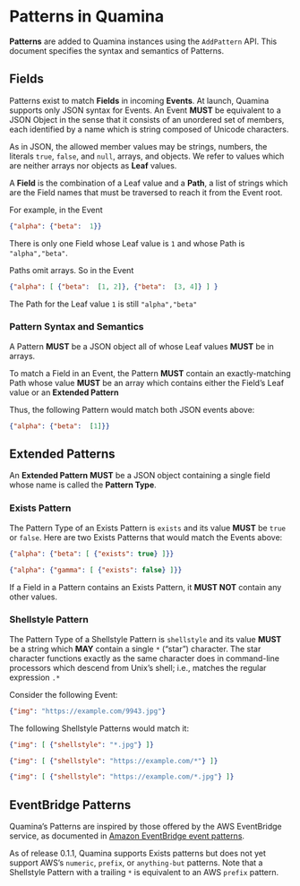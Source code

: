 # Patterns in Quamina

**Patterns** are added to Quamina instances using the 
`AddPattern` API.  This document specifies the syntax and
semantics of Patterns.

## Fields

Patterns exist to match **Fields** in incoming **Events**. At
launch, Quamina supports only JSON syntax for Events. An 
Event **MUST** be equivalent to a JSON Object in the
sense that it consists of an unordered set of members,
each identified by a name which is string composed of
Unicode characters.

As in JSON, the allowed member values may be strings, 
numbers, the literals `true`, `false`, and `null`, arrays, 
and objects.  We refer to values which are neither arrays
nor objects as **Leaf** values.  

A **Field** is the combination of a Leaf value and a 
**Path**, a list of strings which are the Field names 
that must be traversed to reach it from the Event root.

For example, in the Event
```json
{"alpha": {"beta":  1}}
```
There is only one Field whose Leaf value is `1`
and whose Path is `"alpha","beta"`.

Paths omit arrays.  So in the Event
```json
{"alpha": [ {"beta":  [1, 2]}, {"beta":  [3, 4]} ] }
```
The Path for the Leaf value `1` is still `"alpha","beta"`

### Pattern Syntax and Semantics
A Pattern **MUST** be a JSON object all of whose Leaf
values **MUST** be in arrays.

To match a Field in an Event, the Pattern **MUST** contain
an exactly-matching Path whose value **MUST** be an array 
which contains either the Field’s Leaf value or an
**Extended Pattern**

Thus, the following Pattern would match both JSON events above:
```json
{"alpha": {"beta":  [1]}}
```

## Extended Patterns
An **Extended Pattern** **MUST** be a JSON object containing
a single field whose name is called the **Pattern Type**. 

### Exists Pattern

The Pattern Type of an Exists Pattern is `exists` and its
value **MUST** be `true` or `false`.  Here
are two Exists Patterns that would match the Events above:
```json
{"alpha": {"beta": [ {"exists": true} ]}}
```
```json
{"alpha": {"gamma": [ {"exists": false} ]}}
```

If a Field in a Pattern contains an Exists Pattern, it
**MUST NOT** contain any other values.

### Shellstyle Pattern

The Pattern Type of a Shellstyle Pattern is `shellstyle` 
and its value **MUST** be a string which **MAY** contain
a single `*` (“star”) character. The star character 
functions exactly as the same character does in 
command-line processors which descend from Unix’s 
shell; i.e., matches the regular expression `.*`

Consider the following Event:
```json
{"img": "https://example.com/9943.jpg"}
```
The following Shellstyle Patterns would match it:
```json
{"img": [ {"shellstyle": "*.jpg"} ]}
```
```json
{"img": [ {"shellstyle": "https://example.com/*"} ]}
```
```json
{"img": [ {"shellstyle": "https://example.com/*.jpg"} ]}
```

## EventBridge Patterns

Quamina’s Patterns are inspired by those offered by 
the AWS EventBridge service, as documented in
[Amazon EventBridge event patterns](https://docs.aws.amazon.com/eventbridge/latest/userguide/eb-event-patterns.html).

As of release 0.1.1, Quamina supports Exists patterns
but does not yet support AWS’s `numeric`, `prefix`, or 
`anything-but` patterns.  Note that a Shellstyle 
Pattern with a trailing `*` is equivalent to an AWS `prefix`
pattern.



